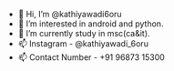 - 👋 Hi, I’m @kathiyawadi6oru
- 👀 I’m interested in android and python.
- 🌱 I’m currently study in msc(ca&it).
- 📫 Instagram - @kathiyawadi_6oru
- 📫 Contact Number - +91 96873 15300
      

<!---
kathiyawadi6oru/kathiyawadi6oru is a ✨ special ✨ repository because its `README.md` (this file) appears on your GitHub profile.
You can click the Preview link to take a look at your changes.
--->
